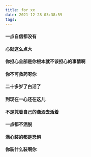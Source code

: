 ```yaml
---
title: for xx
date: 2021-12-28 03:38:59
tags: 
---
```

#### 一点自信都没有
#### 心就这么点大
#### 你担心全部是你根本就不该担心的事情啊
#### 你不可救药呀你
#### 二十多岁了白活了
#### 到现在一心还在这儿
#### 不是凭着自己的潇洒去活着
#### 一点都不洒脱
#### 满心装的都是恐惧
#### 你装什么装啊你
